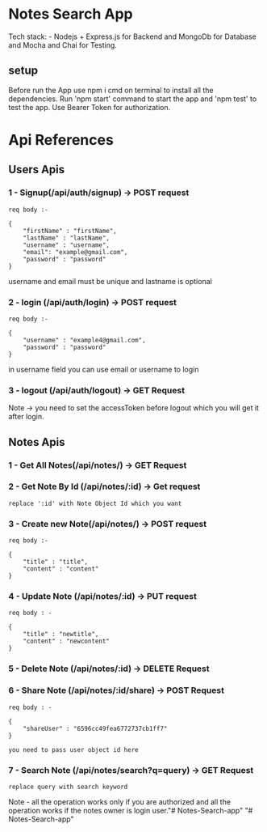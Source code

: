 
# Notes Search App

Tech stack: -
    Nodejs + Express.js for Backend
    and MongoDb for Database
    and Mocha and Chai for Testing.

## setup

Before run the App use npm i cmd on terminal to install all the dependencies. 
Run 'npm start' command  to start the app and 'npm test' to test the app.
Use Bearer Token for authorization.

#  Api References

## Users Apis 

### 1 - Signup(/api/auth/signup) -> POST request

    req body :-

    {
        "firstName" : "firstName",
        "lastName" : "lastName",
        "username" : "username",
        "email": "example@gmail.com",
        "password" : "password"
    }

username and email must be unique and lastname is optional

### 2 - login (/api/auth/login) -> POST request

    req body :- 

    {
        "username" : "example4@gmail.com",
        "password" : "password"
    }

in username field you can use email or username to login

### 3 - logout (/api/auth/logout) -> GET Request

Note -> you need to set the accessToken before logout which you will get it after login.

## Notes Apis

### 1 - Get All Notes(/api/notes/) -> GET Request

### 2 - Get Note By Id (/api/notes/:id) -> Get request
    replace ':id' with Note Object Id which you want

### 3 - Create new Note(/api/notes/) -> POST request
    req body :-

    {
        "title" : "title",
        "content" : "content"
    }

### 4 - Update Note (/api/notes/:id) -> PUT request

    req body : -

    {
        "title" : "newtitle",
        "content" : "newcontent"
    }

### 5 - Delete Note (/api/notes/:id) -> DELETE Request

### 6 - Share Note (/api/notes/:id/share) -> POST Request

    req body : -

    {
        "shareUser" : "6596cc49fea6772737cb1ff7"
    }

    you need to pass user object id here

### 7 - Search Note (/api/notes/search?q=query) -> GET Request
    replace query with search keyword


Note - all the operation works only if you are authorized and all the operation works if the notes owner is login user."# Notes-Search-app" 
"# Notes-Search-app" 
